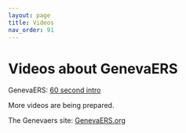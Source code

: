 ```yaml
---
layout: page
title: Videos
nav_order: 91
---
```

# Videos about GenevaERS

GenevaERS: [60 second intro](https://youtu.be/588SK8zVa30)


More videos are being prepared.


The Genevaers site: [GenevaERS.org](https://genevaers.org)
